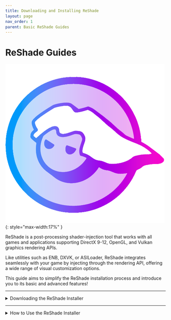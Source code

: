 ```yaml
---
title: Downloading and Installing ReShade
layout: page
nav_order: 1
parent: Basic ReShade Guides
---
```


# ReShade Guides

![ReShade Logo](./images/rs_gradiant.png){: style="max-width:17%" }

ReShade is a post-processing shader-injection tool that works with all games and applications supporting DirectX 9-12, OpenGL, and Vulkan graphics rendering APIs. 

Like utilities such as ENB, DXVK, or ASILoader, ReShade integrates seamlessly with your game by injecting through the rendering API, offering a wide range of visual customization options.

This guide aims to simplify the ReShade installation process and introduce you to its basic and advanced features!

---

<details markdown="block" class="details-tree">
<summary>Downloading the ReShade Installer</summary>

Begin by downloading the most recent version of ReShade from the [official website](https://reshade.me/#download).

{: .warning }
**Safety first!** Only download ReShade from its official site to avoid malicious files and potential threats. Stay vigilant!

Once you're on the official ReShade website, navigate to the bottom section that displays the latest versions available for download.

![ReShade Scroll](./images/installing_reshade/rs_scroll.gif)

You'll find two distinct ReShade builds:

---

## Standard ReShade Build (Download ReShade x.x.x)

The Standard ReShade Build is tailored for online games with strict anti-cheat mechanisms. 

If you're an avid player of online games like Dead by Daylight, PUBG, or Apex Legends, this build is for you.

However, to ensure compatibility with online games, this build limits some advanced features, such as disabling add-ons when a network connection is detected in your game.

This measure prevents misuse of ReShade for cheating or code injection.

---

## Full Add-On Support ReShade Build (Download ReShade x.x.x with full add-on support)

The Full Add-on Support ReShade Build is ideal for offline games or online games that lack robust anti-cheat systems.

If you enjoy games like Final Fantasy XXIV, World of Warcraft, or Baldur's Gate 3, this is the ReShade build for you!

This build supports the full array of ReShade's features and add-ons, offering maximum creative freedom. It allows users to inject a wide range of enhancements into their game, including depth-based shaders like iMMERSE MXAO, iMMERSE Pro RTGI, or StageDepthPlus.

However, remember that using this version of ReShade in online games with anti-cheat solutions can lead to bans. While typically you'll receive a warning before a ban, some systems may enforce immediate bans, so caution is advised!

{: .warning }
**Fair play is the best play!** Using shaders or add-ons to gain an unfair advantage in games can lead to bans. Always respect the game rules, and expect bans for bypassing these rules by any means!

</details>

---

<details markdown="block" class="details-tree">
<summary>How to Use the ReShade Installer</summary>

This guide will help you navigate the ReShade Installer and install ReShade with ease. Don't worry if you're new to this, we've made it simple for everyone!

---

<details markdown="block" class="details-tree">
<summary>Choosing Your Game</summary>

After you've chosen the right installer for your game type, launch it. You'll be asked to select a game or application.

You can choose from the games and applications installed on your PC,

![Game List](./images/installing_reshade/rs_game_list.png)

If your game doesn't appear in the selection menu, don't fret! You can manually browse for your game executable by clicking the `Browse...` button at the bottom.

![Browse](./images/installing_reshade/rs_browse.png)

The browse function lets you pinpoint the executable you want to inject ReShade into. This is particularly useful for games from platforms like itch.io, classic games, or emulators like DOSBox and Dolphin.

  * If you are having trouble finding the proper location for your game directory or executable, check out our guide on [finding your game directory and executable](https://guides.martysmods.com/docs/special_other/finding_your_game_executable.html) for help!

</details>

---

<details markdown="block" class="details-tree">
<summary>Choosing the Rendering API</summary>

Rendering APIs like DirectX, Vulkan, or OpenGL are tools that developers use to communicate with your computer hardware for drawing and presenting visuals on screen.

Each game uses a specific rendering API, so it's vital to select the correct one for ReShade to inject properly!

  * If you're not sure about your game's rendering API, resources like the [PCGamingWiki](https://pcgamingwiki.com) can be a great help! But if you want to guess your game's API without research, here are some general guidelines:

---

![DirectX 9](./images/installing_reshade/rs_dx9.png)

DirectX 9 was widely used from 2005 to 2012. There are many DirectX 9 titles that you can inject ReShade into - however, most modern games are likely to use other rendering APIs.

---

![DirectX 10-12](./images/installing_reshade/rs_dx10_11_12.png)

DirectX 10-12 is common in engines like Unity and Unreal Engine. It's the go-to choice for most modern games and is the standard for many graphics developers.

---

![OpenGL](./images/installing_reshade/rs_ogl.png)

OpenGL is used by certain engines and older games. If DirectX isn't an option and your game isn't extremely old, OpenGL is probably the way to go.

---

![Vulkan](./images/installing_reshade/rs_vk.png)

Vulkan is popular in modern emulators and some newer game releases. For Linux users (using Wine or Proton), Vulkan is a must.

{: .important }
Vulkan installations require admin permissions due to certain system-level changes. Denying this might hinder the ReShade installation.

</details>

---

<details markdown="block" class="details-tree">
<summary>Installing Presets</summary>

Installing presets has been made simple with the ReShade Installer, as the ReShade Installer is able to auto-detect the required shaders for selected presets, eliminating all the guesswork required in finding the shaders that you would need for each preset.

{: note }
If your preset requires unique shaders and textures outside the installer's offerings, you may need to install them manually.

![Preset Image](./images/installing_reshade/rs_preset.png)

To attach a preset, hit the `Browse...` button in the installer. 

All ReShade presets will be an `.ini` file, these `.ini` files hold all the configurations that others have made to specific shaders, load orders, and hotkeys.

If you do not have a preset, you can skip this portion of the installer by simply hitting `Next`!

</details>

---

<details markdown="block" class="details-tree">
<summary>Installing Shaders Using the ReShade Installer</summary>

Shaders are the backbone of ReShade's flexibility and power, enabling users to create unique visual experiences for each game.

Finding and sourcing shader collections can be tricky as individual Shader Developers have their own storage and update methods. 

However, the ReShade installer streamlines this process.

If you've chosen to install a preset with the preset installation page of the ReShade Installer, the necessary shaders will be pre-selected in this section; if not, only `Standard Effects` will be selected.

![ReShade Shader Repositories Selection Image](./images/installing_reshade/rs_shader.png)

In the shader installation section, two symbols represent installation options:

* A **square tick** allows selective shader installation from a specific repository.

  ![ReShade Shader Repo Square Tick](./images/installing_reshade/reshade_installer_shader_repo_square_tick.png)

* A **check tick** installs all shaders from the selected repository.

  ![ReShade Shader Repo Check Tick](./images/installing_reshade/reshade_installer_shader_repo_check_tick.png)

For more information on individual Shader Developers and their repositories, click on the blue-highlighted repository or author names. This will take you to their online repository location, which often contains detailed shader information and descriptions useful for users.

![ReShade Shader Repo Link Highlight](./images/installing_reshade/reshade_installer_shader_repo_link_highlight.jpg)

After selecting the shaders you want, click on `Next.`

{: .note }
> Choosing the square tick for any shader repositories will bring up the `Select {shader repository name} files to install` screen. 
> ![ReShade Square Tick Shader Selection Image](./images/installing_reshade/rs_shader_select.png)
> From here, select your preferred shaders and click `Next` to continue.

</details>

---

<details markdown="block" class="details-tree">
<summary>Finishing the Installation Process</summary>

Once the ReShade installation is complete, a confirmation screen will show a successful installation.

* Click `Finish` and start your game.

  ![ReShade Complete Image](./images/installing_reshade/rs_complete.png)

* If installed correctly, ReShade will show an in-game banner:

  ![ReShade Game Banner Image](./images/installing_reshade/rs_game_banner.png)

* If you encounter issues at this point, the most common problem is selecting the wrong API or executable!

</details>
